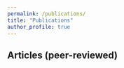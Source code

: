```yaml
---
permalink: /publications/
title: "Publications"
author_profile: true
---
```



Articles (peer-reviewed)
---------------






